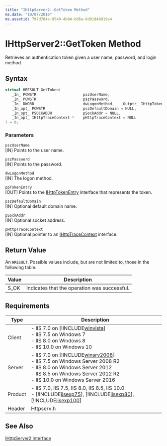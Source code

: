 ```yaml
---
title: "IHttpServer2::GetToken Method"
ms.date: "10/07/2016"
ms.assetid: 797d704e-9540-4b04-bd6a-6d01d48819a4
---
```

# IHttpServer2::GetToken Method
Retrieves an authentication token given a user name, password, and login method.  
  
## Syntax  
  
```cpp  
virtual HRESULT GetToken(  
   _In_ PCWSTR                     pszUserName,  
   _In_ PCWSTR                     pszPassword,  
   _In_ DWORD                      dwLogonMethod,   _Outptr_ IHttpTokenEntry **      ppTokenEntry,  
   _In_opt_ PCWSTR                 pszDefaultDomain = NULL,  
   _In_opt_ PSOCKADDR              pSockAddr = NULL,  
   _In_opt_ IHttpTraceContext *    pHttpTraceContext = NULL  
) = 0;  
```  
  
### Parameters  
 `pszUserName`  
 [IN] Points to the user name.  
  
 `pszPassword`  
 [IN] Points to the password.  
  
 `dwLogonMethod`  
 [IN] The logon method.  
  
 `ppTokenEntry`  
 [OUT] Points to the [IHttpTokenEntry](../../web-development-reference/native-code-api-reference/ihttptokenentry-interface.md) interface that represents the token.  
  
 `pszDefaultDomain`  
 [IN] Optional default domain name.  
  
 `pSockAddr`  
 [IN] Optional socket address.  
  
 `pHttpTraceContext`  
 [IN] Optional pointer to an [IHttpTraceContext](../../web-development-reference/native-code-api-reference/ihttptracecontext-interface.md) interface.  
  
## Return Value  
 An `HRESULT`. Possible values include, but are not limited to, those in the following table.  
  
|Value|Description|  
|-----------|-----------------|  
|S_OK|Indicates that the operation was successful.|  
  
## Requirements  
  
|Type|Description|  
|----------|-----------------|  
|Client|-   IIS 7.0 on [!INCLUDE[winvista](../../wmi-provider/includes/winvista-md.md)]<br />-   IIS 7.5 on Windows 7<br />-   IIS 8.0 on Windows 8<br />-   IIS 10.0 on Windows 10|  
|Server|-   IIS 7.0 on [!INCLUDE[winsrv2008](../../wmi-provider/includes/winsrv2008-md.md)]<br />-   IIS 7.5 on Windows Server 2008 R2<br />-   IIS 8.0 on Windows Server 2012<br />-   IIS 8.5 on Windows Server 2012 R2<br />-   IIS 10.0 on Windows Server 2016|  
|Product|-   IIS 7.0, IIS 7.5, IIS 8.0, IIS 8.5, IIS 10.0<br />-   [!INCLUDE[iisexp75](../../web-development-reference/native-code-api-reference/includes/iisexp75-md.md)], [!INCLUDE[iisexp80](../../web-development-reference/native-code-api-reference/includes/iisexp80-md.md)], [!INCLUDE[iisexp100](../../web-development-reference/native-code-api-reference/includes/iisexp100-md.md)]|  
|Header|Httpserv.h|  
  
## See Also  
 [IHttpServer2 Interface](../../web-development-reference/native-code-api-reference/ihttpserver2-interface.md)